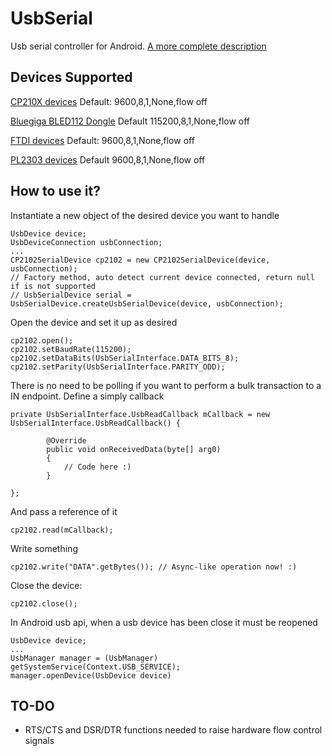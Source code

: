 UsbSerial
=========

Usb serial controller for Android.
[A more complete description](http://felhr85.net/2014/11/11/usbserial-a-serial-port-driver-library-for-android-v2-0/)

Devices Supported
--------------------------------------
[CP210X devices](http://www.silabs.com/products/mcu/pages/usbtouartbridgevcpdrivers.aspx) Default: 9600,8,1,None,flow off

[Bluegiga BLED112 Dongle](https://www.bluegiga.com/en-US/products/bluetooth-4.0-modules/bled112-bluetooth-smart-dongle/) Default 115200,8,1,None,flow off

[FTDI devices](http://www.ftdichip.com/FTProducts.htm) Default: 9600,8,1,None,flow off

[PL2303 devices](http://www.prolific.com.tw/US/ShowProduct.aspx?p_id=225&pcid=41) Default 9600,8,1,None,flow off

How to use it?
--------------------------------------
Instantiate a new object of the desired device you want to handle
~~~
UsbDevice device;
UsbDeviceConnection usbConnection;
...
CP2102SerialDevice cp2102 = new CP2102SerialDevice(device, usbConnection);
// Factory method, auto detect current device connected, return null if is not supported
// UsbSerialDevice serial = UsbSerialDevice.createUsbSerialDevice(device, usbConnection); 
~~~

Open the device and set it up as desired
~~~~
cp2102.open();
cp2102.setBaudRate(115200);
cp2102.setDataBits(UsbSerialInterface.DATA_BITS_8);
cp2102.setParity(UsbSerialInterface.PARITY_ODD);
~~~~

There is no need to be polling if you want to perform a bulk transaction to a IN endpoint. Define a simply callback
~~~
private UsbSerialInterface.UsbReadCallback mCallback = new UsbSerialInterface.UsbReadCallback() {

		@Override
		public void onReceivedData(byte[] arg0) 
		{
			// Code here :)
		}
		
};
~~~

And pass a reference of it
~~~
cp2102.read(mCallback);
~~~

Write something
~~~
cp2102.write("DATA".getBytes()); // Async-like operation now! :)
~~~

Close the device:
~~~
cp2102.close();
~~~

In Android usb api, when a usb device has been close it must be reopened
~~~
UsbDevice device;
...
UsbManager manager = (UsbManager) getSystemService(Context.USB_SERVICE);
manager.openDevice(UsbDevice device)
~~~


TO-DO
--------------------------------------
- RTS/CTS and DSR/DTR functions needed to raise hardware flow control signals






